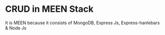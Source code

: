 # CRUD in MEEN Stack
 It is MEEN because it consists of MongoDB, Express Js, Express-hanlebars & Node Js
